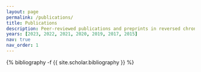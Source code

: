 ```yaml
---
layout: page
permalink: /publications/
title: Publications
description: Peer-reviewed publications and preprints in reversed chronological order.
years: [2023, 2022, 2021, 2020, 2019, 2017, 2015]
nav: true
nav_order: 1
---
```

<!-- _pages/publications.md -->
<div class="publications">

{% bibliography -f {{ site.scholar.bibliography }} %}

</div>
